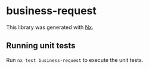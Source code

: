 # business-request

This library was generated with [Nx](https://nx.dev).

## Running unit tests

Run `nx test business-request` to execute the unit tests.
